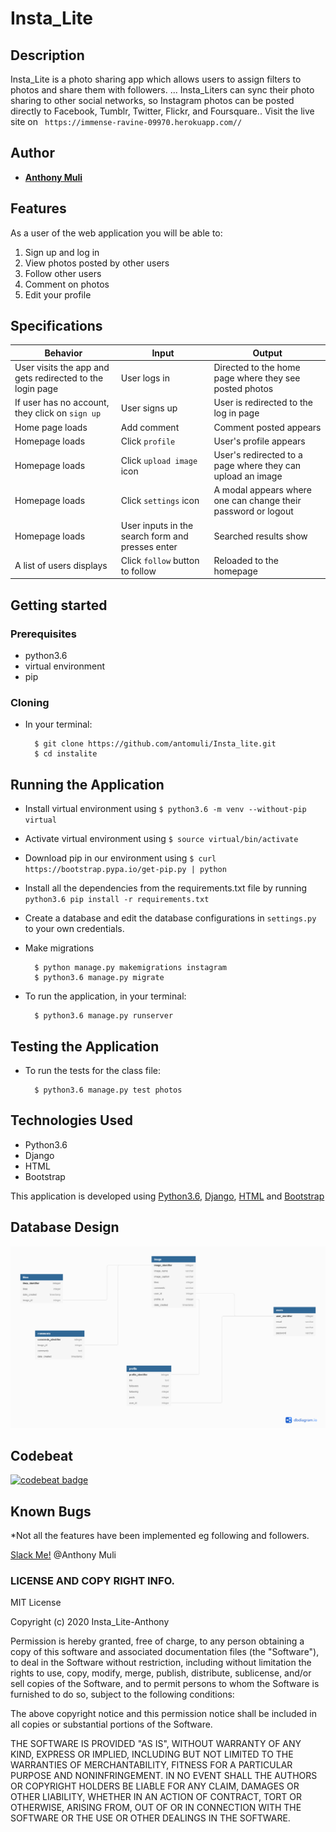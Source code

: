 # Insta_Lite


## Description
Insta_Lite is a photo sharing app which allows users to assign filters to photos and share them with followers. ... Insta_Liters can sync their photo sharing to other social networks, so Instagram photos can be posted directly to Facebook, Tumblr, Twitter, Flickr, and Foursquare.. Visit the live site on ` https://immense-ravine-09970.herokuapp.com//`


## Author


* [**Anthony Muli**](https://github.com/antomuli)

## Features


As a user of the web application you will be able to:

1. Sign up and log in
2. View photos posted by other users
3. Follow other users
4. Comment on photos
5. Edit your profile

## Specifications
| Behavior            | Input                         | Output                        | 
| ------------------- | ----------------------------- | ----------------------------- |
| User visits the app and gets redirected to the login page  | User logs in | Directed to the home page where they see posted photos | 
If user has no account, they click on `sign up` | User signs up | User is redirected to the log in page |
|  Home page loads | Add comment  | Comment posted appears |
|  Homepage loads | Click `profile` | User's profile appears | 
| Homepage loads | Click `upload image` icon | User's redirected to a page where they can upload an image | 
| Homepage loads | Click `settings` icon | A modal appears where one can change their password or logout | 
| Homepage loads | User inputs in the search form and presses enter | Searched results show |
| A list of users displays | Click `follow` button to follow | Reloaded to the homepage


## Getting started
### Prerequisites
* python3.6
* virtual environment
* pip

### Cloning
* In your terminal:
        
        $ git clone https://github.com/antomuli/Insta_lite.git
        $ cd instalite

## Running the Application
* Install virtual environment using `$ python3.6 -m venv --without-pip virtual`
* Activate virtual environment using `$ source virtual/bin/activate`
* Download pip in our environment using `$ curl https://bootstrap.pypa.io/get-pip.py | python`
* Install all the dependencies from the requirements.txt file by running `python3.6 pip install -r requirements.txt`
* Create a database and edit the database configurations in `settings.py` to your own credentials.
* Make migrations

        $ python manage.py makemigrations instagram
        $ python3.6 manage.py migrate 

* To run the application, in your terminal:

        $ python3.6 manage.py runserver
        
## Testing the Application
* To run the tests for the class file:

        $ python3.6 manage.py test photos
        
## Technologies Used
* Python3.6
* Django
* HTML
* Bootstrap

This application is developed using [Python3.6](https://www.python.org/doc/), [Django](https://www.djangoproject.com/), [HTML](https://getbootstrap.com/) and [Bootstrap](https://getbootstrap.com/)


## Database Design
![database design](db.png)

## Codebeat

[![codebeat badge](https://codebeat.co/badges/449e4181-7c71-4b8d-9fd7-9039bd60bc18)](https://codebeat.co/projects/github-com-antomuli-insta_lite-master)

## Known Bugs

*Not all the features have been implemented eg following and followers.

[Slack Me!](https://slack.com/intl/en-ke/)  @Anthony Muli

### LICENSE AND COPY RIGHT INFO.
MIT License

Copyright (c) 2020 Insta_Lite-Anthony

Permission is hereby granted, free of charge, to any person obtaining a copy of this software and associated documentation files (the "Software"), 
to deal in the Software without restriction, including without limitation the rights to use, copy, modify, merge, publish, distribute, sublicense, 
and/or sell copies of the Software, and to permit persons to whom the Software is furnished to do so, subject to the following conditions:

The above copyright notice and this permission notice shall be included in all copies or substantial portions of the Software.

THE SOFTWARE IS PROVIDED "AS IS", WITHOUT WARRANTY OF ANY KIND, EXPRESS OR IMPLIED, INCLUDING BUT NOT LIMITED TO THE WARRANTIES OF MERCHANTABILITY, 
FITNESS FOR A PARTICULAR PURPOSE AND NONINFRINGEMENT. IN NO EVENT SHALL THE AUTHORS OR COPYRIGHT HOLDERS BE LIABLE FOR ANY CLAIM, DAMAGES OR OTHER LIABILITY, 
WHETHER IN AN ACTION OF CONTRACT, TORT OR OTHERWISE, ARISING FROM, OUT OF OR IN CONNECTION WITH THE SOFTWARE OR THE USE OR OTHER DEALINGS IN THE SOFTWARE.

